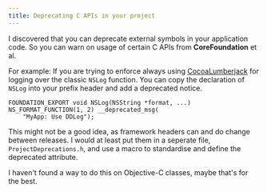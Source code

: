 ```yaml
---
title: Deprecating C APIs in your project
---
```


I discovered that you can deprecate external symbols in your application code. So you can warn on usage of certain C APIs from **CoreFoundation** et al.


For example: If you are trying to enforce always using [CocoaLumberjack](github.com/CocoaLumberjack/CocoaLumberjack) for logging over the classic `NSLog` function.
You can copy the declaration of `NSLog` into your prefix header and add a deprecated notice.

```objc
FOUNDATION_EXPORT void NSLog(NSString *format, ...) NS_FORMAT_FUNCTION(1, 2) __deprecated_msg(
    "MyApp: Use DDLog");
```

This might not be a good idea, as framework headers can and do change between releases.
I would at least put them in a seperate file, `ProjectDeprecations.h`, and use a macro to standardise and define the deprecated attribute.

I haven't found a way to do this on Objective-C classes, maybe that's for the best.
